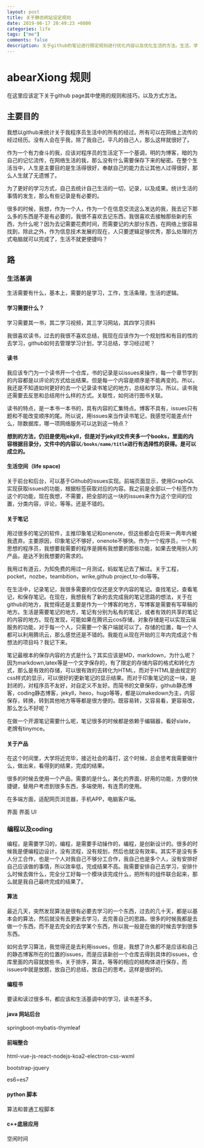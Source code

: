 ```yaml
---
layout: post
title: 关于静态网站设定规则 
date: 2019-06-17 20:49:23 +0800 
categories: life 
tags: ["me"]
comments: false
description: 关于github的笔记进行限定规则进行优化内容以及优化生活的方法。生活，学习，编程，等等。
---
```

# abearXiong 规则

在这里应该定下关于github page其中使用的规则和技巧，以及方式方法。

## 主要目的

我想以github来统计关于我程序员生活中的所有的经过。所有可以在网络上流传的经过经历。没有人会在乎我，除了我自己，平凡的自己人，那么这样就很好了。

作为一个有力奋斗的我，应该对程序员的生活定下一个基调，明的为博客，暗的为自己的记忆流传，在网络生活的我，那么没有什么需要保存下来的秘密。在整个生活当中，人生是主要目的是生活得很好，奉献自己的能力去让其他人过得很好，那么人生就了无遗憾了。

为了更好的学习方式，自己去统计自己生活的一切，记录，以及成果。统计生活的事情的发生，那么有些记录是有必要的。

很多的时候，我想，作为一个人，作为一个在信息交流这么发达的我，我去记下那么多的东西是不是有必要的，我很不喜欢去记东西，我很喜欢去接触那些新的东西，为什么呢？因为去记需要花费时间，而需要记的大部分东西，在网络上很容易找到，除此之外，作为信息技术发展的现在，人只要逻辑足够优秀，那么处理的方式电脑就可以完成了，生活不就更便捷吗？

## 路

### 生活基调

生活需要有什么，基本上，需要的是学习，工作，生活条理，生活的逻辑。

#### 学习需要什么？

学习需要其一书，其二学习视频，其三学习网站，其四学习资料

我很喜欢读书，过去的我很不喜欢总结，我现在应该作为一个规划性和有目的性的去学习，github如何去管理学习计划，学习总结，学习经过呢？

#### 读书

我应该专门为一个读书开一个仓库，书的记录是以issues来操作，每一个章节学到的内容都是以评论的方式给出结果。但是每一个内容是顺序是不能再变的。所以，我还是不知道如何更好的去一个记录读书笔记的地方，总结和学习。所以，读书我还需要去反思和总结用什么样的方式。关联性，如何进行图书关联。

读书的特点，是一本书一本书的，具有内容的汇集特点。博客不具有，issues只有题和不能改变顺序的尾。所以说，用issues来当作读书笔记，我感觉可能差点什么，除数据库，哪一项网络服务可以达到这一特点？

**想到的方法，仍旧是使用jekyll，但是对于jekyll文件夹多一个books，里面的内容根据目录分，文件中的内容以`/books/name/title`进行有选择性的获得。是可以成立的。**

#### 生活空间（life space)

关于前台和后台，可以基于Github的issues实现。前端页面显示，使用GraphQL实现获取issues的功能，根据标签获取对应的内容。我之前是全部以一个标签作为这个的功能，现在我想，不需要，把全部的这一块的issues来作为这个空间的位置，分类内容，评论，等等。还是不错的。


#### 关于笔记

用过很多的笔记的软件，主推印象笔记和onenote，但这些都会在将来一两年内被我遗弃。主要原因，印象笔记不够好，onenote不够快。作为一个程序员，一个有思想的程序员，我想要我需要的程序是拥有我想要的那些功能，如果去使用别人的产品，是达不到我想要的需求的。

我用过有道云，为知免费的用过一月测试，蚂蚁笔记去了解过。关于工程，pocket，nozbe，teambition，wrike,github project,to-do等等。

在生活中，记录笔记，我很多需要的仅仅还是文字内容的笔记。查找笔记，查看笔记，和保存笔记。在现在，我想我有了新的去完成我的笔记思路的想法，关于在github的地方，我觉得还是主要是作为一个博客的地方，写博客是需要有写草稿的地方。生活是需要笔记的地方，笔记有分别为私有的笔记，或者有效的共享的笔记的内容的地方。现在发现，可能如果在腾讯云cos存储，对象存储是可以实现云端服务的功能，对于每一个人，只需要一个客户端就可以了。存储的位置，每一个人都可以利用腾讯云，那么感觉还是不错的。我能在从现在开始的三年内完成这个有想法的项目吗？我记下来。

笔记最根本的保存内容的方式是什么？其实应该是MD，markdown，为什么呢？因为markdown,latex等是一个文字保存的，有了限定的存储内容的格式和转化方式，那么是有效的存储，可以很有效的去转化为HTML，而对于HTML是由规定的css样式的显示，可以很好的更新笔记的显示结果。而对于印象笔记的这一块，是封闭的，对程序员不友好，对自定义不友好。而简书的文章保存，github静态博客，coding静态博客，jekyll，hexo，hugo等等，都是以makedown为主，内容保存，转换，转到其他地方等等都是很方便的。既容易转，又容易看，更容易改，那么怎么不好呢？

在做一个开源笔记需要什么呢，笔记很多的时候都是依赖于编辑器，看好slate，老牌有tinymce。

#### 关于产品

在这个时间里，大学将近完毕，接近社会的毒打，这个时候，总会思考我需要做什么，做出来，看得到的结果，完成的结果。

很多的时候去使用一个产品，需要的是什么，美化的界面，好用的功能，方便的快捷键，替用户考虑到很多东西，多端使用，有连贯的使用。

在多端方面，适配网页浏览器，手机APP，电脑客户端。

界面 界面 UI

### 编程以及coding

编程，是需要学习的，编程，是需要手动操作的，编程，是创新设计的。很多的时候我是便编程边设计，没有流程，没有规划，然后也就没有效率。其实不是没有多人分工合作，也是一个人对我自己不够分工合作，我自己也是多个人，没有安排好自己应该做的事情，所以效率低，完成结果不高。我需要安排自己去学习，安排什么时候去做什么，完全分工好每一个模块该完成什么，把所有的组件联合起来，那么就是我自己最终完成的结果了。

#### 算法

最近几天，突然发现算法是很有必要去学习的一个东西，过去的几十天，都是以基本会的算法，然后就没有去更新去学习，去完善自己的思路。很多的时候我都是去做一个东西，而不是去完全的去学某个东西，所以我一般是在做的时候去学到很多东西。

如何去学习算法，我觉得还是去利用issues，但是，我想了许久都不是应该和自己的静态博客所在的位置的issues，而是应该新创一个仓库去得到具体的issues，仓库里面的内容就放些书，关于排序，算法，等等的相应的结构体进行保存，而issues中就是放题，放自己的总结，放自己的思考。这样是很好的。

#### 编程书

要读和读过很多书，都应该和生活基调中的学习，读书差不多。

#### java 网站后台

springboot-mybatis-thymleaf

#### 前端整合

html-vue-js-react-nodejs-koa2-electron-css-wxml

bootstrap-jquery

es6=es7

#### python 脚本

算法和普通工程脚本

#### c++底层应用

空闲时间

